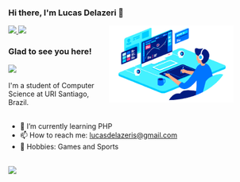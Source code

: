 ### Hi there, I'm Lucas Delazeri 👋


<a href="https://www.linkedin.com/in/lucas-delazeri-17055235b/">
<img height="25em" src="https://img.shields.io/badge/LinkedIn-0077B5?style=for-the-badge&logo=linkedin&logoColor=white" />
</a>
<a href="https://www.instagram.com/lucasdelazeri_/">
<img height="25em" src="https://img.shields.io/badge/Instagram-E4405F?style=for-the-badge&logo=instagram&logoColor=white" />
</a>

<img align="right" width="50%" src="pc.png" style="padding-right:10% !important" >

### Glad to see you here!  
![](https://komarev.com/ghpvc/?username=lucas-delazeri)

I'm a student of Computer Science at URI Santiago, Brazil.
<br><br>
- 🌱 I’m currently learning PHP
- 📫 How to reach me: lucasdelazeris@gmail.com
- :speech_balloon: Hobbies: Games and Sports
<br><br>
<a href="https://github.com/anuraghazra/github-readme-stats">
    <img height="165em" src="https://github-readme-stats.vercel.app/api?username=lucas-delazeri&show_icons=true&hide_border=true&count_private=true" />
</a>
